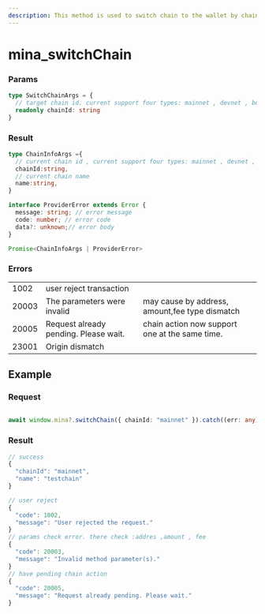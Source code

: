 ```yaml
---
description: This method is used to switch chain to the wallet by chainId
---
```


# mina\_switchChain

### Params

```typescript
type SwitchChainArgs = {
  // target chain id. current support four types: mainnet , devnet , berkeley , testworld2 , 
  readonly chainId: string
}

```

### Result

```typescript
type ChainInfoArgs ={
  // current chain id , current support four types: mainnet , devnet , berkeley , testworld2 , 
  chainId:string,
  // current chain name
  name:string,
}

interface ProviderError extends Error {
  message: string; // error message
  code: number; // error code 
  data?: unknown;// error body 
}

Promise<ChainInfoArgs | ProviderError>
```

### Errors

|       |                                       |                                                |
| ----- | ------------------------------------- | ---------------------------------------------- |
| 1002  | user reject transaction               |                                                |
| 20003 | The parameters were invalid           | may cause by address, amount,fee type dismatch |
| 20005 | Request already pending. Please wait. | chain action now support one at the same time. |
| 23001 | Origin dismatch                       |                                                |

## Example

### Request

```typescript

await window.mina?.switchChain({ chainId: "mainnet" }).catch((err: any) => err);

```

### Result

```typescript
// success
{
  "chainId": "mainnet",
  "name": "testchain"
}

// user reject 
{
  "code": 1002,
  "message": "User rejected the request."
}
// params check error. there check :addres ,amount , fee
{
  "code": 20003,
  "message": "Invalid method parameter(s)."
}
// have pending chain action
{
  "code": 20005,
  "message": "Request already pending. Please wait."
}
```

